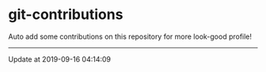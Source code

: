 # git-contributions

Auto add some contributions on this repository for more look-good profile!

---

Update at 2019-09-16 04:14:09
